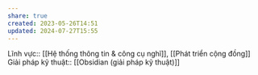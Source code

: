 ```yaml
---
share: true
created: 2023-05-26T14:51
updated: 2024-07-27T15:55
---
```

Lĩnh vực:: [[Hệ thống thông tin & công cụ nghĩ]], [[Phát triển cộng đồng]]
Giải pháp kỹ thuật:: [[Obsidian (giải pháp kỹ thuật)]]